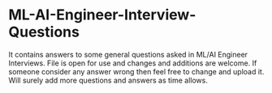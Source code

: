 # ML-AI-Engineer-Interview-Questions
It contains answers to some general questions asked in ML/AI Engineer Interviews.
File is open for use and changes and additions are welcome. If someone consider any answer wrong then feel free to change and upload it. 
Will surely add more questions and answers as time allows.
